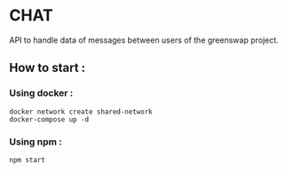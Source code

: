 # CHAT

API to handle data of messages between users of the greenswap project.

## How to start :

### Using docker :

```
docker network create shared-network
docker-compose up -d
```

### Using npm :

```
npm start
```

###
